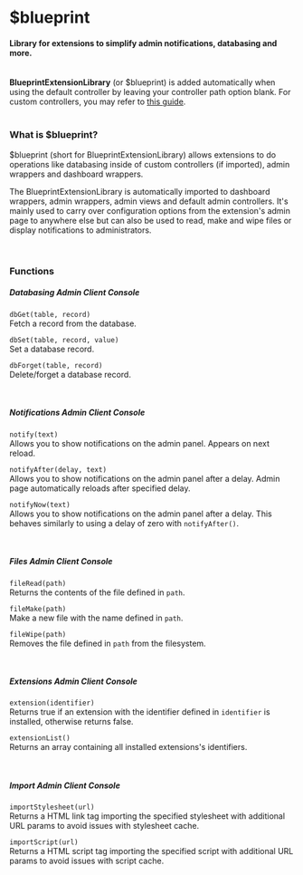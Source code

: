 # $blueprint
<h4 class="fw-light">Library for extensions to simplify admin notifications, databasing and more.</h4><br/>

<div class="alert mt-2 rounded-4 border" role="alert">
  <i class="bi bi-currency-dollar mt-1" style="font-size:23px; float: left;"></i>
  <div class="ps-3 ms-3"><b>BlueprintExtensionLibrary</b> (or $blueprint) is added automatically when using the default controller by leaving your controller path option blank. For custom controllers, you may refer to <a href="?page=developing-extensions/Custom-controllers" class="alert-link">this guide</a>.</div>
</div><br/>

### **What is $blueprint?**
\$blueprint (short for BlueprintExtensionLibrary) allows extensions to do operations like databasing inside of custom controllers (if imported), admin wrappers and dashboard wrappers.

The BlueprintExtensionLibrary is automatically imported to dashboard wrappers, admin wrappers, admin views and default admin controllers. It's mainly used to carry over configuration options from the extension's admin page to anywhere else but can also be used to read, make and wipe files or display notifications to administrators.

<br/>

### **Functions**

##### Databasing <span class="badge bg-primary-subtle text-primary-emphasis rounded-pill">Admin <i class="bi bi-check"></i></span> <span class="badge bg-primary-subtle text-primary-emphasis rounded-pill">Client <i class="bi bi-check"></i></span> <span class="badge bg-primary-subtle text-primary-emphasis rounded-pill">Console <i class="bi bi-check"></i></span>
`dbGet(table, record)`\
Fetch a record from the database.

`dbSet(table, record, value)`\
Set a database record.

`dbForget(table, record)`\
Delete/forget a database record.

<br/>

##### Notifications <span class="badge bg-primary-subtle text-primary-emphasis rounded-pill">Admin <i class="bi bi-check"></i></span> <span class="badge bg-secondary-subtle text-secondary-emphasis rounded-pill opacity-50">Client <i class="bi bi-x"></i></span> <span class="badge bg-secondary-subtle text-secondary-emphasis rounded-pill opacity-50">Console <i class="bi bi-x"></i></span>
`notify(text)`\
Allows you to show notifications on the admin panel. Appears on next reload.

`notifyAfter(delay, text)`\
Allows you to show notifications on the admin panel after a delay. Admin page automatically reloads after specified delay.

`notifyNow(text)`\
Allows you to show notifications on the admin panel after a delay. This behaves similarly to using a delay of zero with `notifyAfter()`.

<br/>

##### Files <span class="badge bg-primary-subtle text-primary-emphasis rounded-pill">Admin <i class="bi bi-check"></i></span> <span class="badge bg-primary-subtle text-primary-emphasis rounded-pill">Client <i class="bi bi-check"></i></span> <span class="badge bg-primary-subtle text-primary-emphasis rounded-pill">Console <i class="bi bi-check"></i></span>
`fileRead(path)`\
Returns the contents of the file defined in `path`.

`fileMake(path)`\
Make a new file with the name defined in `path`.

`fileWipe(path)`\
Removes the file defined in `path` from the filesystem.

<br/>

##### Extensions <span class="badge bg-primary-subtle text-primary-emphasis rounded-pill">Admin <i class="bi bi-check"></i></span> <span class="badge bg-primary-subtle text-primary-emphasis rounded-pill">Client <i class="bi bi-check"></i></span> <span class="badge bg-primary-subtle text-primary-emphasis rounded-pill">Console <i class="bi bi-check"></i></span>
`extension(identifier)`\
Returns true if an extension with the identifier defined in `identifier` is installed, otherwise returns false.

`extensionList()` <tag type="pending" content="beta-2024-11"/></tag>\
Returns an array containing all installed extensions's identifiers.

<br/>

##### Import <span class="badge bg-primary-subtle text-primary-emphasis rounded-pill">Admin <i class="bi bi-check"></i></span> <span class="badge bg-primary-subtle text-primary-emphasis rounded-pill">Client <i class="bi bi-check"></i></span> <span class="badge bg-secondary-subtle text-secondary-emphasis rounded-pill opacity-50">Console <i class="bi bi-x"></i></span>
`importStylesheet(url)`\
Returns a HTML link tag importing the specified stylesheet with additional URL params to avoid issues with stylesheet cache.

`importScript(url)`\
Returns a HTML script tag importing the specified script with additional URL params to avoid issues with script cache.